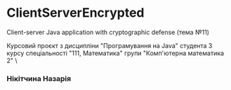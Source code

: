 # ClientServerEncrypted
Client-server Java application with cryptographic defense (тема №11)

Курсовий проєкт з дисципліни "Програмування на Java" студента 3 курсу спеціальності "111, Математика" групи "Комп'ютерна математика 2" \
### Нікітчина Назарія  
